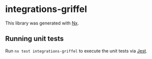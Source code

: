 # integrations-griffel

This library was generated with [Nx](https://nx.dev).

## Running unit tests

Run `nx test integrations-griffel` to execute the unit tests via [Jest](https://jestjs.io).

